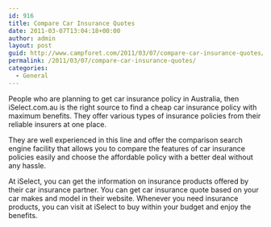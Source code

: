```yaml
---
id: 916
title: Compare Car Insurance Quotes
date: 2011-03-07T13:04:18+00:00
author: admin
layout: post
guid: http://www.campforet.com/2011/03/07/compare-car-insurance-quotes/
permalink: /2011/03/07/compare-car-insurance-quotes/
categories:
  - General
---
```

People who are planning to get car insurance policy in Australia, then iSelect.com.au is the right source to find a cheap car insurance policy with maximum benefits. They offer various types of insurance policies from their reliable insurers at one place.

They are well experienced in this line and offer the comparison search engine facility that allows you to compare the features of car insurance policies easily and choose the affordable policy with a better deal without any hassle.

At iSelect, you can get the information on insurance products offered by their car insurance partner. You can get car insurance quote based on your car makes and model in their website. Whenever you need insurance products, you can visit at iSelect to buy within your budget and enjoy the benefits.